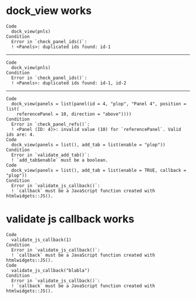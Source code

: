 # dock_view works

    Code
      dock_view(pnls)
    Condition
      Error in `check_panel_ids()`:
      ! <Panels>: duplicated ids found: id-1

---

    Code
      dock_view(pnls)
    Condition
      Error in `check_panel_ids()`:
      ! <Panels>: duplicated ids found: id-1, id-2

---

    Code
      dock_view(panels = list(panel(id = 4, "plop", "Panel 4", position = list(
        referencePanel = 10, direction = "above"))))
    Condition
      Error in `check_panel_refs()`:
      ! <Panel (ID: 4)>: invalid value (10) for `referencePanel`. Valid ids are: 4.
    Code
      dock_view(panels = list(), add_tab = list(enable = "plop"))
    Condition
      Error in `validate_add_tab()`:
      ! `add_tab$enable` must be a boolean.
    Code
      dock_view(panels = list(), add_tab = list(enable = TRUE, callback = "plop"))
    Condition
      Error in `validate_js_callback()`:
      ! `callback` must be a JavaScript function created with htmlwidgets::JS().

# validate js callback works

    Code
      validate_js_callback(1)
    Condition
      Error in `validate_js_callback()`:
      ! `callback` must be a JavaScript function created with htmlwidgets::JS().
    Code
      validate_js_callback("blabla")
    Condition
      Error in `validate_js_callback()`:
      ! `callback` must be a JavaScript function created with htmlwidgets::JS().

